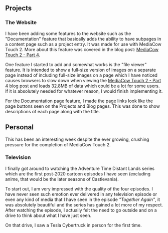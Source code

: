 ## Projects

### The Website
I have been adding some features to the website such as the "Documentation" feature that basically adds the ability to have subpages in a content page such as a project entry. It was made for use with MediaCow Touch 2. More about this feature was covered in the blog post: [MediaCow Touch 2 - Part 4](/blog/mct2_p4/).

One feature I started to add and somewhat works is the "file viewer" feature. It is intended to show a full-size version of images on a separate page instead of including full-size images on a page which I have noticed causes browsers to slow down when viewing the [MediaCow Touch 2 - Part 4](/blog/mct2_p4/) blog post and loads 32.8MB of data which could be a lot for some users. If it is absolutely needed for whatever reason, I would finish implementing it.

For the Documentation page feature, I made the page links look like the page buttons seen on the Projects and Blog pages. This was done to show descriptions of each page along with the title.

## Personal
This has been an interesting week despite the ever growing, crushing pressure for the completion of MediaCow Touch 2.

### Television
I finally got around to watching the Adventure Time Distant Lands series which are the first post-2020 cartoon episodes I have seen (excluding anime, that would be the later seasons of Castlevania).

To start out, I am very impressed with the quality of the four episodes. I have never seen such emotion ever delivered in any television episode or even any kind of media that I have seen in the episode *"Together Again"*, it was absolutely beautiful and the series has gained a lot more of my respect. After watching the episode, I actually felt the need to go outside and on a drive to think about what I have just seen.

On that drive, I saw a Tesla Cybertruck in person for the first time.